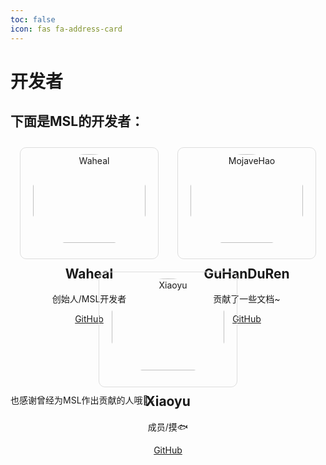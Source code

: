 ```yaml
---
toc: false
icon: fas fa-address-card
---
```

# 开发者
## 下面是MSL的开发者：
<style>
  .card {
    width: 200px;
    border: 1px solid #ddd;
    padding: 10px;
    margin: 10px;
    border-radius: 10px; /* 添加圆角 */
  }
  .cards {
    display: flex;
    justify-content: space-around;
    flex-wrap: wrap; /* 当空间不足时，允许卡片换行 */
  }
  @media (max-width: 700px) { /* 当网页宽度小于700px时，改变布局 */
    .cards {
      flex-direction: column;
      align-items: center;
    }
  }
</style>
<div class="cards">
  <div class="card">
  <center>
<img src="https://q.qlogo.cn/headimg_dl?dst_uin=2035582067&spec=640&img_type=jpg" alt="Waheal" style="width:95%; border-radius: 50%;"></center>
    <center><h2>Waheal</h2>
    <p>创始人/MSL开发者</p>
    <p><a href="https://www.github.com/Waheal">GitHub</a></p></center>
  </div>
  <div class="card">
  <center>
    <img src="https://q.qlogo.cn/headimg_dl?dst_uin=2778318425&spec=640&img_type=jpg" alt="MojaveHao" style="width:95%; border-radius: 50%;"></center>
    <center><h2>GuHanDuRen</h2>
    <p>贡献了一些文档~</p>
    <p><a href="https://github.com/GuHanDuRen">GitHub</a></p></center>
  </div>
  <div class="card">
    <center><img src="https://q.qlogo.cn/headimg_dl?dst_uin=1791123970&spec=640&img_type=jpg" alt="Xiaoyu" style="width:95%; border-radius: 50%;"></center>
    <center><h2>Xiaoyu</h2>
    <p>成员/摸🐟</p>
    <p><a href="https://www.github.com/luluxiaoyu">GitHub</a></p></center>
  </div>
</div>
也感谢曾经为MSL作出贡献的人哦🌹~
